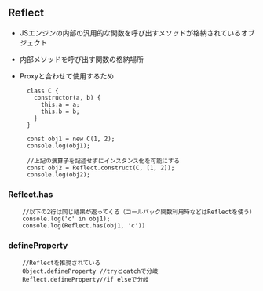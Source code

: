## Reflect

- JSエンジンの内部の汎用的な関数を呼び出すメソッドが格納されているオブジェクト

- 内部メソッドを呼び出す関数の格納場所
- Proxyと合わせて使用するため

        class C {
          constructor(a, b) {
            this.a = a;
            this.b = b;
          }
        }
        
        const obj1 = new C(1, 2);
        console.log(obj1);
        
        //上記の演算子を記述せずにインスタンス化を可能にする
        const obj2 = Reflect.construct(C, [1, 2]);
        console.log(obj2);

### Reflect.has
        //以下の2行は同じ結果が返ってくる（コールバック関数利用時などはReflectを使う）
        console.log('c' in obj1);
        console.log(Reflect.has(obj1, 'c'))

### defineProperty
        //Reflectを推奨されている
        Object.defineProperty //tryとcatchで分岐
        Reflect.defineProperty//if elseで分岐
